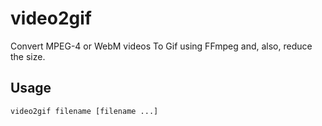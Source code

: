 # video2gif

Convert MPEG-4 or WebM videos To Gif using FFmpeg and, also, reduce the size.

## Usage

```sh
video2gif filename [filename ...]
```

